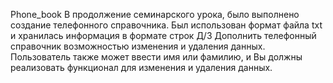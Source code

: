 Phone_book
В продолжение семинарского урока, было выполнено создание телефонного справочника. Был использован формат файла txt и хранилась информация в формате строк
Д/З Дополнить телефонный справочник возможностью изменения и удаления данных. Пользователь также может ввести имя или фамилию, и Вы должны реализовать функционал для изменения и удаления данных.